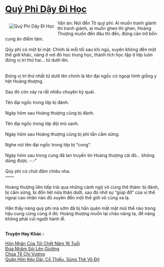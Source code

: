 <a href="https://utruyen.com/quy-phi-day-di-hoc/25396/" title="Quý Phi Dậy Đi Học"><h1>Quý Phi Dậy Đi Học</h1></a><div style="display:table"><img align="right" style="float: left; padding: 10px;" src="https://utruyen.com/images/story/200x260/quy-phi-day-di-hoc.jpg" alt="Quý Phi Dậy Đi Học">Văn án: Nói đến Tô quý phi: Ai muốn tranh giành thì tranh giành, ai muốn ghen thì ghen, Hoàng Thượng muốn đến đâu thì đến, đừng cản trở bổn cung ăn điểm tâm.<br /> <br /> Qúy phi có một bí mật: Chính là mỗi tối sau khi ngủ, xuyên không đến một thế giới khác, nàng ở nơi đó học trung học, thành tích học tập ở lớp luôn đứng vị trí thứ hai... từ dưới lên.<br /> <br /> <br /> Đứng vị trí thứ nhất từ dưới lên chính là tên đại ngốc có ngoại hình giống y hệt Hoàng thượng.<br /> <br /> Sau đó còn xảy ra rất nhiều chuyện kỳ quái.<br /> <br /> Tên đại ngốc trong lớp bị đánh.<br /> <br /> Ngày hôm sau Hoàng thượng cũng bị đánh.<br /> <br /> Tên đại ngốc trong lớp đội mũ xanh.<br /> <br /> Ngày hôm sau Hoàng thượng cũng bị phi tần cắm sừng.<br /> <br /> Nghe nói tên đại ngốc trong lớp bị “cong”.<br /> <br /> Ngày hôm sau trong cung đã lan truyền tin Hoàng thượng cái đó... không dùng được. -.-“<br /> <br /> Qúy phi có chút đăm chiêu nha.<br /> ——<br /> <br /> Hoàng thượng liên tiếp trải qua những cảnh ngộ vô cùng thê thảm: bị đánh, bị cắm sừng, bị đồn liệt nửa thân dưới, sau đó nhờ sự “giúp đỡ” của vị thế ngoại cao nhân nào đó xuyên đến một thế giới vô cùng xa lạ.<br /> <br /> Hắn thấy nàng quý phi mà sớm đã bị hắn quên mất mặt mũi thế nào trong hậu cung cũng cùng ở đó. Hoàng thượng muốn lại chào nàng ta, để nàng không phải cúi người hành lễ.</div><p><br><b>Truyện Hay Khác :</b></p><a href="https://utruyen.com/hon-nhan-cua-toi-chet-nam-16-tuoi/25395/" alt="Hôn Nhân Của Tôi Chết Năm 16 Tuổi">Hôn Nhân Của Tôi Chết Năm 16 Tuổi</a><br/><a href="https://github.com/quanluxury/ngontinhhot/tree/master/truyenhay/17176/" alt="Đưa Nhầm Sói Lên Giường">Đưa Nhầm Sói Lên Giường</a><br/><a href="https://github.com/quanluxury/truyenhot/tree/master/truyenhay/10569/" alt="Chúa Tể Chi Vương">Chúa Tể Chi Vương</a><br/><a href="https://github.com/quanluxury/truyenhot/tree/master/truyenhay/17403/" alt="Quân Hôn Kéo Dài: Cố Thiếu, Sủng Thê Vô Độ">Quân Hôn Kéo Dài: Cố Thiếu, Sủng Thê Vô Độ</a><br/>